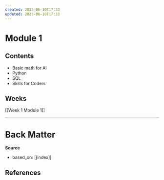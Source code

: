 ```yaml
---
created: 2025-06-10T17:33
updated: 2025-06-10T17:33
---
```

# Module 1
## Contents
- Basic math for AI
- Python
- SQL
- Skills for Coders
## Weeks
[[Week 1 Module 1]]

---
# Back Matter

**Source**
- based_on: [[index]]

**References**
- 